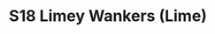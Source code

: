 ---
title: S18 Limey Wankers (Lime)
permalink: "/teams/lime"
members:
- Joe Heron - Captain
- Justin Knowles - Quarterback
- "Andre Peligrini\t"
- "Barry Mauck\t"
- "CJ Babb\t"
- "Jake Bart\t"
- "Javier de Diego\t"
- "Jens Piferoen\t"
- "Keifer Buckingham\t"
- "Matt Pesesky\t"
- Mike Moerschbaecher
- "Nick Ward\t"
- "Paul Guequierre\t"
- Trey Phillips
- Tucker Biffel
teamid: 6915
name: S18 Limey Wankers
color: Lime
division: ''
---